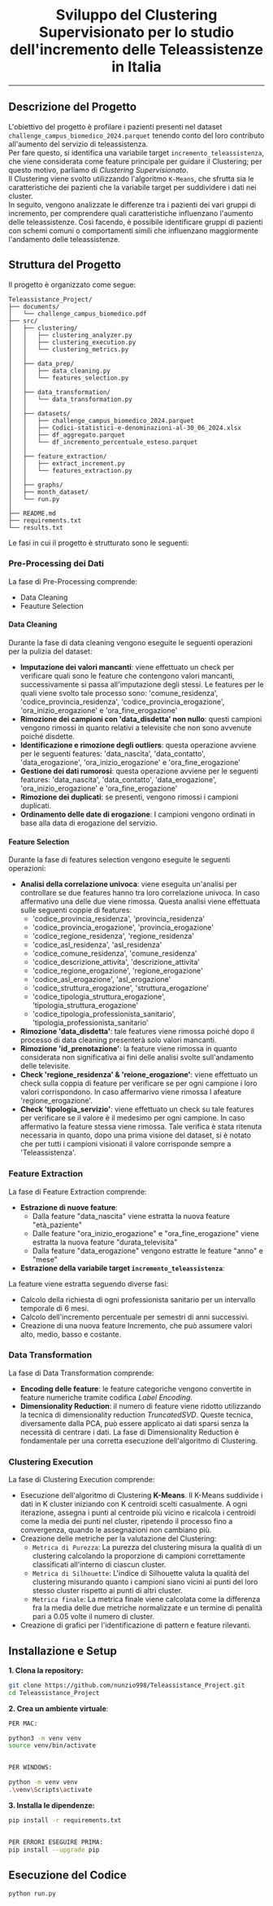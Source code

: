 <div align="center">
  <h1>Sviluppo del Clustering Supervisionato per lo studio dell'incremento delle Teleassistenze in Italia </h1>
</div>

***
## Descrizione del Progetto

L'obiettivo del progetto è profilare i pazienti presenti nel dataset `challenge_campus_biomedico_2024.parquet` tenendo conto del loro contributo all'aumento del servizio di teleassistenza.   
Per fare questo, si identifica una variabile target `incremento_teleassistenza`, che viene considerata come feature principale per guidare il Clustering; per questo motivo, parliamo di *Clustering Supervisionato*.  
Il Clustering viene svolto utilizzando l'algoritmo `K-Means`, che sfrutta sia le caratteristiche dei pazienti che la variabile target per suddividere i dati nei cluster.   
In seguito, vengono analizzate le differenze tra i pazienti dei vari gruppi di incremento, per comprendere quali caratteristiche influenzano l'aumento delle teleassistenze. Così facendo, è possibile identificare gruppi di pazienti con schemi comuni o comportamenti simili che influenzano maggiormente l'andamento delle teleassistenze.

## Struttura del Progetto
Il progetto è organizzato come segue:

```
Teleassistance_Project/
├── documents/
│   └── challenge_campus_biomedico.pdf
├── src/
│   ├── clustering/
│   │   ├── clustering_analyzer.py
│   │   ├── clustering_execution.py
│   │   └── clustering_metrics.py
│   │
│   ├── data_prep/
│   │   ├── data_cleaning.py
│   │   └── features_selection.py
│   │
│   ├── data_transformation/
│   │   └── data_transformation.py
│   │
│   ├── datasets/
│   │   ├── challenge_campus_biomedico_2024.parquet
│   │   ├── Codici-statistici-e-denominazioni-al-30_06_2024.xlsx
│   │   ├── df_aggregato.parquet
│   │   └── df_incremento_percentuale_esteso.parquet
│   │
│   ├── feature_extraction/
│   │   ├── extract_increment.py
│   │   └── features_extraction.py
│   │
│   ├── graphs/
│   ├── month_dataset/
│   └── run.py
│
├── README.md
├── requirements.txt
└── results.txt
```

Le fasi in cui il progetto è strutturato sono le seguenti:

### Pre-Processing dei Dati

La fase di Pre-Processing comprende:
- Data Cleaning
- Feauture Selection

#### Data Cleaning
Durante la fase di data cleaning vengono eseguite le seguenti operazioni per la pulizia del dataset:
- **Imputazione dei valori mancanti**: viene effettuato un check per verificare quali sono le feature che contengono valori mancanti, successivamente si
passa all'imputazione degli stessi. Le features per le quali viene svolto tale processo sono: 'comune_residenza', 'codice_provincia_residenza', 'codice_provincia_erogazione',
'ora_inizio_erogazione' e 'ora_fine_erogazione'
- **Rimozione dei campioni con 'data_disdetta' non nullo**: questi campioni vengono rimossi in quanto relativi a televisite che non sono avvenute poiché disdette.
- **Identificazione e rimozione degli outliers**: questa operazione avviene per le seguenti features: 'data_nascita', 'data_contatto', 'data_erogazione', 'ora_inizio_erogazione' e 'ora_fine_erogazione'
- **Gestione dei dati rumorosi**: questa operazione avviene per le seguenti features: 'data_nascita', 'data_contatto', 'data_erogazione', 'ora_inizio_erogazione' e 'ora_fine_erogazione'
- **Rimozione dei duplicati**: se presenti, vengono rimossi i campioni duplicati.
- **Ordinamento delle date di erogazione**: I campioni vengono ordinati in base alla data di erogazione del servizio.

#### Feature Selection
Durante la fase di features selection vengono eseguite le seguenti operazioni:
- **Analisi della correlazione univoca**: viene eseguita un'analisi per controllare se due features hanno tra loro correlazione univoca. In caso affermativo
una delle due viene rimossa. Questa analisi viene effettuata sulle seguenti coppie di features:<br>
  - 'codice_provincia_residenza', 'provincia_residenza'
  - 'codice_provincia_erogazione', 'provincia_erogazione'
  - 'codice_regione_residenza', 'regione_residenza'
  - 'codice_asl_residenza', 'asl_residenza'
  - 'codice_comune_residenza', 'comune_residenza'
  - 'codice_descrizione_attivita', 'descrizione_attivita'
  - 'codice_regione_erogazione', 'regione_erogazione'
  - 'codice_asl_erogazione', 'asl_erogazione'
  - 'codice_struttura_erogazione', 'struttura_erogazione'
  - 'codice_tipologia_struttura_erogazione', 'tipologia_struttura_erogazione'
  - 'codice_tipologia_professionista_sanitario', 'tipologia_professionista_sanitario'
- **Rimozione 'data_disdetta'**: tale features viene rimossa poiché dopo il processo di data cleaning presenterà solo valori mancanti.
- **Rimozione 'id_prenotazione'**: la feature viene rimossa in quanto considerata non significativa ai fini delle analisi svolte sull'andamento delle televisite.
- **Check 'regione_residenza' & 'reione_erogazione'**: viene effettuato un check sulla coppia di feature per verificare se per ogni campione i loro valori corrispondono. In caso affermarivo viene rimossa l afeature 'regione_erogazione'.
- **Check 'tipologia_servizio'**: viene effettuato un check su tale features per verificare se il valore è il medesimo per ogni campione. In caso affermativo la feature stessa viene rimossa.
Tale verifica è stata ritenuta necessaria in quanto, dopo una prima visione del dataset, si è notato che per tutti i campioni visionati il valore corrisponde sempre a 'Teleassistenza'.

### Feature Extraction

La fase di Feature Extraction comprende:
- **Estrazione di nuove feature**:
  - Dalla feature "data_nascita" viene estratta la nuova feature "età_paziente"
  - Dalle feature "ora_inizio_erogazione" e "ora_fine_erogazione" viene estratta la nuova feature "durata_televisita"
  - Dalla feature "data_erogazione" vengono estratte le feature "anno" e "mese"
- **Estrazione della variabile target `incremento_teleassistenza`**:

La feature viene estratta seguendo diverse fasi:
  - Calcolo della richiesta di ogni professionista sanitario per un intervallo temporale di 6 mesi.
  - Calcolo dell'incremento percentuale per semestri di anni successivi.
  - Creazione di una nuova feature Incremento, che può assumere valori alto, medio, basso e costante.

### Data Transformation

La fase di Data Transformation comprende:
- **Encoding delle feature**: le feature categoriche vengono convertite in feature numeriche tramite codifica *Label Encoding*.
- **Dimensionality Reduction**: il numero di feature viene ridotto utilizzando la tecnica di dimensionality reduction *TruncatedSVD*. Queste tecnica, diversamente dalla PCA, può essere applicato ai dati sparsi senza la necessità di centrare i dati.
La fase di Dimensionality Reduction è fondamentale per una corretta esecuzione dell'algoritmo di Clustering.

### Clustering Execution

La fase di Clustering Execution comprende:
- Esecuzione dell'algoritmo di Clustering **K-Means**. Il K-Means suddivide i dati in K cluster iniziando con K centroidi scelti casualmente. A ogni iterazione, assegna i punti al centroide più vicino e ricalcola i centroidi come la media dei punti nel cluster, ripetendo il processo fino a convergenza, quando le assegnazioni non cambiano più.
- Creazione delle metriche per la valutazione del Clustering:
  - `Metrica di Purezza`: La purezza del clustering misura la qualità di un clustering calcolando la proporzione di campioni correttamente classificati all'interno di ciascun cluster.
  - `Metrica di Silhouette`: L'indice di Silhouette valuta la qualità del clustering misurando quanto i campioni siano vicini ai punti del loro stesso cluster rispetto ai punti di altri cluster.
  - `Metrica finale`: La metrica finale viene calcolata come la differenza fra la media delle due metriche normalizzate e un termine di penalità pari a 0.05 volte il numero di cluster.
- Creazione di grafici per l'identificazione di pattern e feature rilevanti.


## Installazione e Setup
**1. Clona la repository:**

```bash
git clone https://github.com/nunzio998/Teleassistance_Project.git
cd Teleassistance_Project
```

**2. Crea un ambiente virtuale**:
```bash
PER MAC:

python3 -m venv venv
source venv/bin/activate


PER WINDOWS:

python -m venv venv
.\venv\Scripts\activate
```

**3. Installa le dipendenze:**
```bash
pip install -r requirements.txt


PER ERRORI ESEGUIRE PRIMA:
pip install --upgrade pip

```
## Esecuzione del Codice
```bash
python run.py
```
